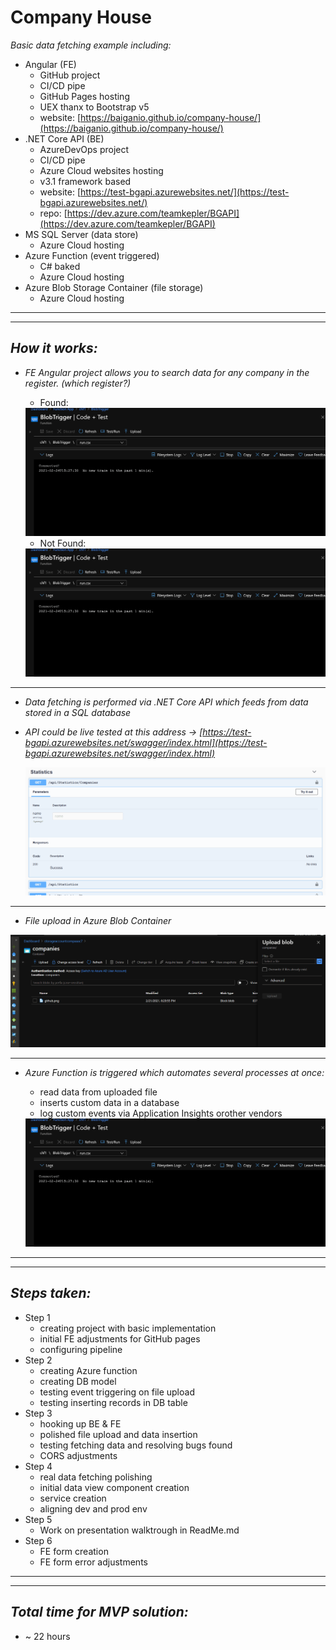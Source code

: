# Company House

_Basic data fetching example including:_
 - Angular (FE)
   - GitHub project
   - CI/CD pipe
   - GitHub Pages hosting
   - UEX thanx to Bootstrap v5
   - website: [https://baiganio.github.io/company-house/](https://baiganio.github.io/company-house/)
 - .NET Core API (BE)
   - AzureDevOps project
   - CI/CD pipe
   - Azure Cloud websites hosting
   - v3.1 framework based
   - website: [https://test-bgapi.azurewebsites.net/](https://test-bgapi.azurewebsites.net/)
   - repo: [https://dev.azure.com/teamkepler/BGAPI](https://dev.azure.com/teamkepler/BGAPI)
 - MS SQL Server (data store)
   - Azure Cloud hosting
 - Azure Function (event triggered)
   - C# baked
   - Azure Cloud hosting
 - Azure Blob Storage Container (file storage)
   - Azure Cloud hosting
   
***
***
## _How it works:_

- _FE Angular project allows you to search data for any company in the register. (which register?)_

  - Found:
  
  <a href="https://raw.githubusercontent.com/BaiGanio/company-house/matser/readme-files/catch-and-log-important-events-appinsight.gif">
    <img src="https://raw.githubusercontent.com/BaiGanio/company-house/matser/readme-files/catch-and-log-important-events-appinsight.gif" />
  </a>

  - Not Found:
  
  <a href="https://raw.githubusercontent.com/BaiGanio/company-house/matser/readme-files/catch-and-log-important-events-appinsight.gif">
    <img src="https://raw.githubusercontent.com/BaiGanio/company-house/matser/readme-files/catch-and-log-important-events-appinsight.gif" />
  </a>
  
***
- _Data fetching is performed via .NET Core API which feeds from data stored in a SQL database_
- _API could be live tested at this address -> [https://test-bgapi.azurewebsites.net/swagger/index.html](https://test-bgapi.azurewebsites.net/swagger/index.html)_
    
  <a href="https://raw.githubusercontent.com/BaiGanio/company-house/matser/readme-files/api-swagger.gif">
    <img src="https://raw.githubusercontent.com/BaiGanio/company-house/matser/readme-files/api-swagger.gif" />
  </a>
  
***
- _File upload in Azure Blob Container_

<a href="https://raw.githubusercontent.com/BaiGanio/company-house/matser/readme-files/file-upload-azure-blob-container.gif">
    <img src="https://raw.githubusercontent.com/BaiGanio/company-house/matser/readme-files/file-upload-azure-blob-container.gif" />
</a>

***
- _Azure Function is triggered which automates several processes at once:_
  - read data from uploaded file
  - inserts custom data in a database
  - log custom events via Application Insights orother vendors
  
  <a href="https://raw.githubusercontent.com/BaiGanio/company-house/matser/readme-files/catch-and-log-important-events-appinsight.gif">
    <img src="https://raw.githubusercontent.com/BaiGanio/company-house/matser/readme-files/catch-and-log-important-events-appinsight.gif" />
  </a>

***
***
## _Steps taken:_

- Step 1
  - creating project with basic implementation
  - initial FE adjustments for GitHub pages
  - configuring pipeline
- Step 2
  -  creating Azure function
  -  creating DB model
  -  testing event triggering on file upload
  -  testing inserting records in DB table
- Step 3
  - hooking up BE & FE
  - polished file upload and data insertion
  - testing fetching data and resolving bugs found
  - CORS adjustments
- Step 4
  - real data fetching polishing
  - initial data view component creation
  - service creation
  - aligning dev and prod env 
 - Step 5
   - Work on presentation walktrough in ReadMe.md 
 - Step 6
   - FE form creation
   - FE form error adjustments   
  
***
***
## _Total time for MVP solution:_

- ~ 22 hours
